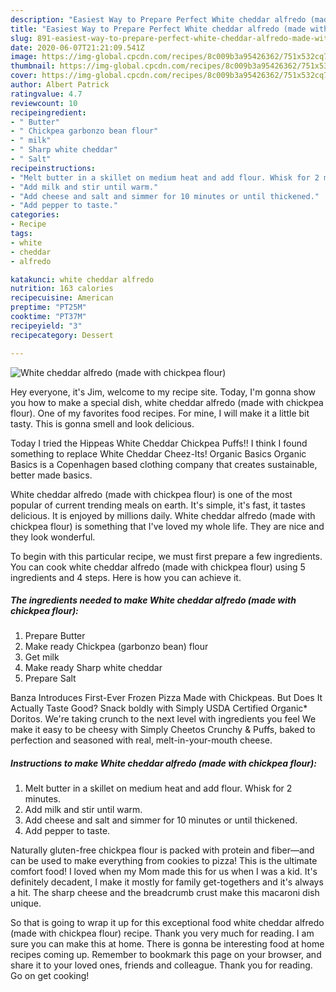 ```yaml
---
description: "Easiest Way to Prepare Perfect White cheddar alfredo (made with chickpea flour)"
title: "Easiest Way to Prepare Perfect White cheddar alfredo (made with chickpea flour)"
slug: 891-easiest-way-to-prepare-perfect-white-cheddar-alfredo-made-with-chickpea-flour
date: 2020-06-07T21:21:09.541Z
image: https://img-global.cpcdn.com/recipes/8c009b3a95426362/751x532cq70/white-cheddar-alfredo-made-with-chickpea-flour-recipe-main-photo.jpg
thumbnail: https://img-global.cpcdn.com/recipes/8c009b3a95426362/751x532cq70/white-cheddar-alfredo-made-with-chickpea-flour-recipe-main-photo.jpg
cover: https://img-global.cpcdn.com/recipes/8c009b3a95426362/751x532cq70/white-cheddar-alfredo-made-with-chickpea-flour-recipe-main-photo.jpg
author: Albert Patrick
ratingvalue: 4.7
reviewcount: 10
recipeingredient:
- " Butter"
- " Chickpea garbonzo bean flour"
- " milk"
- " Sharp white cheddar"
- " Salt"
recipeinstructions:
- "Melt butter in a skillet on medium heat and add flour. Whisk for 2 minutes."
- "Add milk and stir until warm."
- "Add cheese and salt and simmer for 10 minutes or until thickened."
- "Add pepper to taste."
categories:
- Recipe
tags:
- white
- cheddar
- alfredo

katakunci: white cheddar alfredo 
nutrition: 163 calories
recipecuisine: American
preptime: "PT25M"
cooktime: "PT37M"
recipeyield: "3"
recipecategory: Dessert

---
```



![White cheddar alfredo (made with chickpea flour)](https://img-global.cpcdn.com/recipes/8c009b3a95426362/751x532cq70/white-cheddar-alfredo-made-with-chickpea-flour-recipe-main-photo.jpg)

Hey everyone, it's Jim, welcome to my recipe site. Today, I'm gonna show you how to make a special dish, white cheddar alfredo (made with chickpea flour). One of my favorites food recipes. For mine, I will make it a little bit tasty. This is gonna smell and look delicious.

Today I tried the Hippeas White Cheddar Chickpea Puffs!! I think I found something to replace White Cheddar Cheez-Its! Organic Basics Organic Basics is a Copenhagen based clothing company that creates sustainable, better made basics.

White cheddar alfredo (made with chickpea flour) is one of the most popular of current trending meals on earth. It's simple, it's fast, it tastes delicious. It is enjoyed by millions daily. White cheddar alfredo (made with chickpea flour) is something that I've loved my whole life. They are nice and they look wonderful.


To begin with this particular recipe, we must first prepare a few ingredients. You can cook white cheddar alfredo (made with chickpea flour) using 5 ingredients and 4 steps. Here is how you can achieve it.

<!--inarticleads1-->

##### The ingredients needed to make White cheddar alfredo (made with chickpea flour):

1. Prepare  Butter
1. Make ready  Chickpea (garbonzo bean) flour
1. Get  milk
1. Make ready  Sharp white cheddar
1. Prepare  Salt


Banza Introduces First-Ever Frozen Pizza Made with Chickpeas. But Does It Actually Taste Good? Snack boldly with Simply USDA Certified Organic* Doritos. We&#39;re taking crunch to the next level with ingredients you feel We make it easy to be cheesy with Simply Cheetos Crunchy &amp; Puffs, baked to perfection and seasoned with real, melt-in-your-mouth cheese. 

<!--inarticleads2-->

##### Instructions to make White cheddar alfredo (made with chickpea flour):

1. Melt butter in a skillet on medium heat and add flour. Whisk for 2 minutes.
1. Add milk and stir until warm.
1. Add cheese and salt and simmer for 10 minutes or until thickened.
1. Add pepper to taste.


Naturally gluten-free chickpea flour is packed with protein and fiber—and can be used to make everything from cookies to pizza! This is the ultimate comfort food! I loved when my Mom made this for us when I was a kid. It&#39;s definitely decadent, I make it mostly for family get-togethers and it&#39;s always a hit. The sharp cheese and the breadcrumb crust make this macaroni dish unique. 

So that is going to wrap it up for this exceptional food white cheddar alfredo (made with chickpea flour) recipe. Thank you very much for reading. I am sure you can make this at home. There is gonna be interesting food at home recipes coming up. Remember to bookmark this page on your browser, and share it to your loved ones, friends and colleague. Thank you for reading. Go on get cooking!
